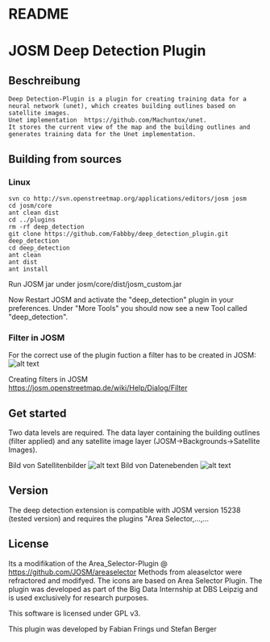 README 
======
# JOSM Deep Detection Plugin

## Beschreibung
    Deep Detection-Plugin is a plugin for creating training data for a neural network (unet), which creates building outlines based on       satellite images. 
    Unet implementation  https://github.com/Machuntox/unet.
    It stores the current view of the map and the building outlines and generates training data for the Unet implementation.

   ## Building from sources
   
   ### Linux
    svn co http://svn.openstreetmap.org/applications/editors/josm josm
    cd josm/core
    ant clean dist
    cd ../plugins
    rm -rf deep_detection
    git clone https://github.com/Fabbby/deep_detection_plugin.git deep_detection
    cd deep_detection
    ant clean
    ant dist
    ant install
    
Run JOSM jar under josm/core/dist/josm_custom.jar

Now Restart JOSM and activate the "deep_detection" plugin in your preferences. Under "More Tools" you should now see a new Tool called "deep_detection". 


### Filter in JOSM

For the correct use of the plugin fuction a filter has to be created in JOSM:
![alt text](http://url/to/img.png)

Creating filters in JOSM
https://josm.openstreetmap.de/wiki/Help/Dialog/Filter

## Get started
 
Two data levels are required. The data layer containing the building outlines (filter applied) and any satellite image layer (JOSM->Backgrounds->Satellite Images).

Bild von Satellitenbilder
![alt text](http://url/to/img.png)
Bild von Datenebenden
![alt text](http://url/to/img.png)


## Version
The deep detection extension is compatible with JOSM version 15238 (tested version) and requires the plugins "Area Selector,...,...


## License

Its a modifikation of the Area_Selector-Plugin @ https://github.com/JOSM/areaselector
Methods from aleaselctor were refractored and modifyed.
The icons are based on Area Selector Plugin.
The plugin was developed as part of the Big Data Internship at DBS Leipzig and is used exclusively for research purposes.

This software is licensed under GPL v3.

This plugin was developed by Fabian Frings und Stefan Berger

    
